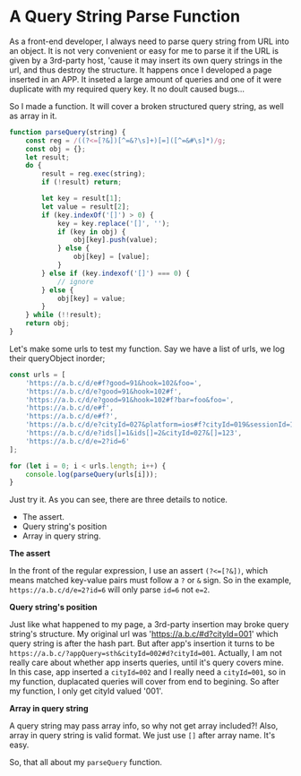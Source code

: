 # A Query String Parse Function

As a front-end developer, I always need to parse query string from URL into an object. It is not very convenient or easy for me to parse it if the URL is given by a 3rd-party host, 'cause it may insert its own query strings in the url, and thus destroy the structure. It happens once I developed a page inserted in an APP. It inseted a large amount of queries and one of it were duplicate with my required query key. It no doult caused bugs...

So I made a function. It will cover a broken structured query string, as well as array in it.

```javascript
function parseQuery(string) {
    const reg = /((?<=[?&])[^=&?\s]+)[=]([^=&#\s]*)/g;
    const obj = {};
    let result;
    do {
        result = reg.exec(string);
        if (!result) return;

        let key = result[1];
        let value = result[2];
        if (key.indexOf('[]') > 0) {
            key = key.replace('[]', '');
            if (key in obj) {
                obj[key].push(value);
            } else {
                obj[key] = [value];
            }
        } else if (key.indexof('[]') === 0) {
            // ignore
        } else {
            obj[key] = value;
        }
    } while (!!result);
    return obj;
}
```

Let's make some urls to test my function. Say we have a list of urls, we log their queryObject inorder;

```javascript
const urls = [
	'https://a.b.c/d/e#f?good=91&hook=102&foo=',
	'https://a.b.c/d/e?good=91&hook=102#f',
    'https://a.b.c/d/e?good=91&hook=102#f?bar=foo&foo=',
    'https://a.b.c/d/e#f',
    'https://a.b.c/d/e#f?',
    'https://a.b.c/d/e?cityId=027&platform=ios#f?cityId=019&sessionId=123456',
    'https://a.b.c/d/e?ids[]=1&ids[]=2&cityId=027&[]=123',
    'https://a.b.c/d/e=2?id=6'
];

for (let i = 0; i < urls.length; i++) {
	console.log(parseQuery(urls[i]));
}
```

Just try it. As you can see, there are three details to notice. 

 - The assert.
 - Query string's position
 - Array in query string.

**The assert**

In the front of the regular expression, I use an assert `(?<=[?&])`, which means matched key-value pairs must follow a `?` or `&` sign.
So in the example, `https://a.b.c/d/e=2?id=6` will only parse `id=6` not `e=2`.

**Query string's position**

Just like what happened to my page, a 3rd-party insertion may broke query string's structure. My original url was 'https://a.b.c/#d?cityId=001' which query string is after the hash part. But after app's insertion it turns to be `https://a.b.c/?appQuery=sth&cityId=002#d?cityId=001`. Actually, I am not really care about whether app inserts queries, until it's query covers mine. In this case, app inserted a `cityId=002` and I really need a `cityId=001`, so in my function, duplacated queries will cover from end to begining. So after my function, I only get cityId valued '001'.

**Array in query string**

A query string may pass array info, so why not get array included?! Also, array in query string is valid format. We just use `[]` after array name. It's easy.

So, that all about my `parseQuery` function.